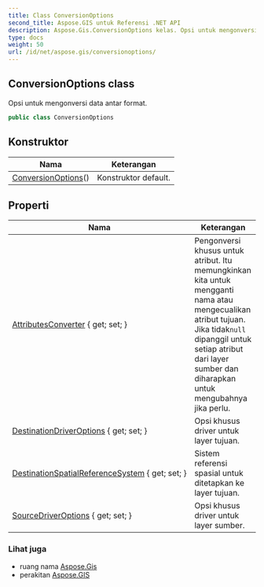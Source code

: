 ```yaml
---
title: Class ConversionOptions
second_title: Aspose.GIS untuk Referensi .NET API
description: Aspose.Gis.ConversionOptions kelas. Opsi untuk mengonversi data antar format.
type: docs
weight: 50
url: /id/net/aspose.gis/conversionoptions/
---
```

## ConversionOptions class

Opsi untuk mengonversi data antar format.

```csharp
public class ConversionOptions
```

## Konstruktor

| Nama | Keterangan |
| --- | --- |
| [ConversionOptions](conversionoptions/)() | Konstruktor default. |

## Properti

| Nama | Keterangan |
| --- | --- |
| [AttributesConverter](../../aspose.gis/conversionoptions/attributesconverter/) { get; set; } | Pengonversi khusus untuk atribut. Itu memungkinkan kita untuk mengganti nama atau mengecualikan atribut tujuan. Jika tidak`null` dipanggil untuk setiap atribut dari layer sumber dan diharapkan untuk mengubahnya jika perlu. |
| [DestinationDriverOptions](../../aspose.gis/conversionoptions/destinationdriveroptions/) { get; set; } | Opsi khusus driver untuk layer tujuan. |
| [DestinationSpatialReferenceSystem](../../aspose.gis/conversionoptions/destinationspatialreferencesystem/) { get; set; } | Sistem referensi spasial untuk ditetapkan ke layer tujuan. |
| [SourceDriverOptions](../../aspose.gis/conversionoptions/sourcedriveroptions/) { get; set; } | Opsi khusus driver untuk layer sumber. |

### Lihat juga

* ruang nama [Aspose.Gis](../../aspose.gis/)
* perakitan [Aspose.GIS](../../)


